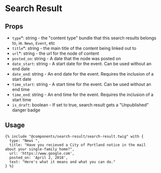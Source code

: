 # Search Result

## Props

- `type`*: string - the "content type" bundle that this search results belongs to, ie. `News`, `Event`, etc
- `title`*: string - the main title of the content being linked out to
- `url`*: string - the url for the node of content
- `posted_on`: string - A date that the node was posted on
- `date_start`: string - A start date for the event. Can be used without an end date
- `date_end`: string - An end date for the event. Requires the inclusion of a start date
- `time_start`: string - A start time for the event. Can be used without an end time
- `time_end`: string - An end time for the event. Requires the inclusion of a start time
- `is_draft`: boolean - If set to true, search result gets a "Unpublished" danger badge

## Usage

```twig
{% include "@components/search-result/search-result.twig" with {
  type: "News ",
  title: "Have you recieved a City of Portland notice in the mail about your single-family home?",
  url: 'https://www.google.com',
  posted_on: 'April 2, 2018',
  text: "Here's what it means and what you can do."
} %}
```
